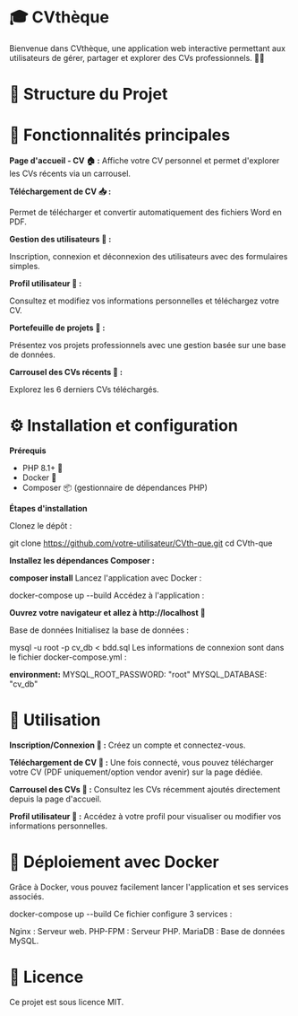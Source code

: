 # 🎓 CVthèque
Bienvenue dans CVthèque, une application web interactive permettant aux utilisateurs de gérer, partager et explorer des CVs professionnels. 📄✨

# 📁 Structure du Projet



# 🌟 Fonctionnalités principales

**Page d'accueil - CV 🏠 :**
Affiche votre CV personnel et permet d'explorer les CVs récents via un carrousel.

**Téléchargement de CV 📥 :**

 Permet de télécharger et convertir automatiquement des fichiers Word en PDF.

**Gestion des utilisateurs 👤 :**

 Inscription, connexion et déconnexion des utilisateurs avec des formulaires simples.

**Profil utilisateur 📝 :**

 Consultez et modifiez vos informations personnelles et téléchargez votre CV.

**Portefeuille de projets 💼 :**

Présentez vos projets professionnels avec une gestion basée sur une base de données.

**Carrousel des CVs récents 🔄 :**

 Explorez les 6 derniers CVs téléchargés.

# ⚙️ Installation et configuration

**Prérequis**

- PHP 8.1+ 🐘
- Docker 🐳
- Composer 📦 (gestionnaire de dépendances PHP)

**Étapes d'installation**

Clonez le dépôt :

git clone https://github.com/votre-utilisateur/CVth-que.git
cd CVth-que

**Installez les dépendances Composer :**

**composer install**
Lancez l'application avec Docker :

docker-compose up --build
Accédez à l'application :

**Ouvrez votre navigateur et allez à http://localhost 🚀**

Base de données
Initialisez la base de données :

mysql -u root -p cv_db < bdd.sql
Les informations de connexion sont dans le fichier docker-compose.yml :

**environment:**
  MYSQL_ROOT_PASSWORD: "root"
  MYSQL_DATABASE: "cv_db"

# 🚀 Utilisation 
**Inscription/Connexion 👤 :**
 Créez un compte et connectez-vous.

**Téléchargement de CV 📄 :**
Une fois connecté, vous pouvez télécharger votre CV (PDF uniquement/option vendor avenir) sur la page dédiée.

**Carrousel des CVs 🎠 :**
Consultez les CVs récemment ajoutés directement depuis la page d'accueil.

**Profil utilisateur 📝 :**
Accédez à votre profil pour visualiser ou modifier vos informations personnelles.

# 🐳 Déploiement avec Docker
Grâce à Docker, vous pouvez facilement lancer l'application et ses services associés.

docker-compose up --build
Ce fichier configure 3 services :

Nginx : Serveur web.
PHP-FPM : Serveur PHP.
MariaDB : Base de données MySQL.

# 📄 Licence
Ce projet est sous licence MIT.